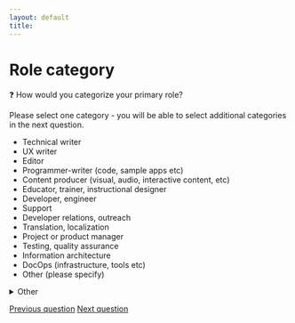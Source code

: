 ```yaml
---
layout: default
title: 
---
```


# Role category

:question: How would you categorize your primary role?

Please select one category - you will be able to select additional categories in the next question.

- Technical writer
- UX writer
- Editor
- Programmer-writer (code, sample apps etc)
- Content producer (visual, audio, interactive content, etc)
- Educator, trainer, instructional designer
- Developer, engineer
- Support
- Developer relations, outreach
- Translation, localization
- Project or product manager
- Testing, quality assurance
- Information architecture
- DocOps (infrastructure, tools etc)
- Other (please specify)

<details>
  <summary>Other</summary>
	Please specify how you would categorize your primary role:
</details>

[Previous question](A_2_job_title.html) 
[Next question](A_4_other_roles.html)